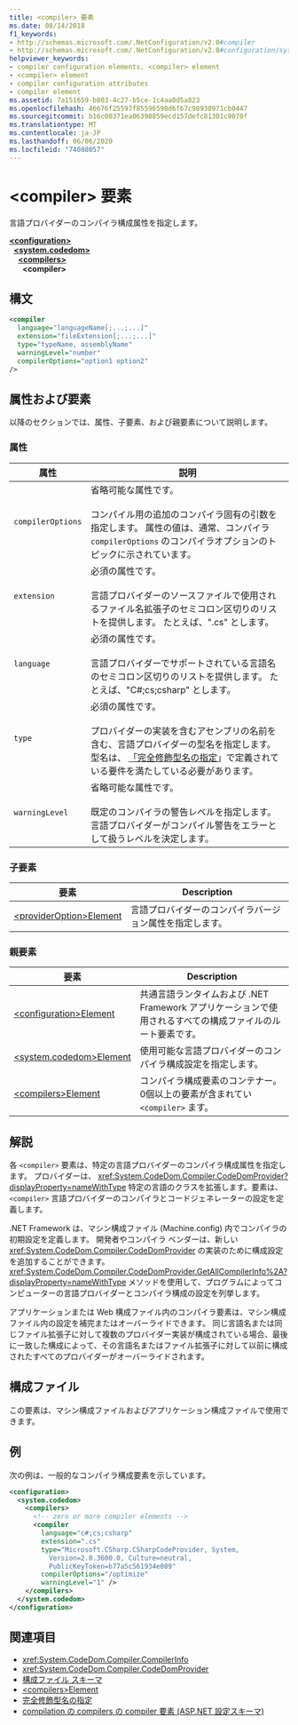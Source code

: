 ```yaml
---
title: <compiler> 要素
ms.date: 08/14/2018
f1_keywords:
- http://schemas.microsoft.com/.NetConfiguration/v2.0#compiler
- http://schemas.microsoft.com/.NetConfiguration/v2.0#configuration/system.codedom/compilers/compiler
helpviewer_keywords:
- compiler configuration elements, <compiler> element
- <compiler> element
- compiler configuration attributes
- compiler element
ms.assetid: 7a151659-b803-4c27-b5ce-1c4aa0d5a823
ms.openlocfilehash: 46676f25597f85596598d6f67c98930971cb0447
ms.sourcegitcommit: b16c00371ea06398859ecd157defc81301c9070f
ms.translationtype: MT
ms.contentlocale: ja-JP
ms.lasthandoff: 06/06/2020
ms.locfileid: "74088057"
---
```

# <a name="compiler-element"></a>\<compiler> 要素

言語プロバイダーのコンパイラ構成属性を指定します。

[**\<configuration>**](../configuration-element.md)\
&nbsp;&nbsp;[**\<system.codedom>**](system-codedom-element.md)\
&nbsp;&nbsp;&nbsp;&nbsp;[**\<compilers>**](compilers-element.md)\
&nbsp;&nbsp;&nbsp;&nbsp;&nbsp;&nbsp;**\<compiler>**

## <a name="syntax"></a>構文

```xml
<compiler
  language="languageName[;...;...]"
  extension="fileExtension[;...;...]"
  type="typeName, assemblyName"
  warningLevel="number"
  compilerOptions="option1 option2"
/>
```

## <a name="attributes-and-elements"></a>属性および要素

以降のセクションでは、属性、子要素、および親要素について説明します。

### <a name="attributes"></a>属性

|属性|説明|
|---------------|-----------------|
|`compilerOptions`|省略可能な属性です。<br /><br /> コンパイル用の追加のコンパイラ固有の引数を指定します。 属性の値は、通常、コンパイラ `compilerOptions` のコンパイラオプションのトピックに示されています。|
|`extension`|必須の属性です。<br /><br /> 言語プロバイダーのソースファイルで使用されるファイル名拡張子のセミコロン区切りのリストを提供します。 たとえば、".cs" とします。|
|`language`|必須の属性です。<br /><br /> 言語プロバイダーでサポートされている言語名のセミコロン区切りのリストを提供します。 たとえば、"C#;cs;csharp" とします。|
|`type`|必須の属性です。<br /><br /> プロバイダーの実装を含むアセンブリの名前を含む、言語プロバイダーの型名を指定します。 型名は、 [「完全修飾型名の指定](../../../reflection-and-codedom/specifying-fully-qualified-type-names.md)」で定義されている要件を満たしている必要があります。|
|`warningLevel`|省略可能な属性です。<br /><br /> 既定のコンパイラの警告レベルを指定します。言語プロバイダーがコンパイル警告をエラーとして扱うレベルを決定します。|

### <a name="child-elements"></a>子要素

|要素|Description|
|-------------|-----------------|
|[\<providerOption>Element](provideroption-element.md)|言語プロバイダーのコンパイラバージョン属性を指定します。|

### <a name="parent-elements"></a>親要素

|要素|Description|
|-------------|-----------------|
|[\<configuration>Element](../configuration-element.md)|共通言語ランタイムおよび .NET Framework アプリケーションで使用されるすべての構成ファイルのルート要素です。|
|[\<system.codedom>Element](system-codedom-element.md)|使用可能な言語プロバイダーのコンパイラ構成設定を指定します。|
|[\<compilers>Element](compilers-element.md)|コンパイラ構成要素のコンテナー。0個以上の要素が含まれてい `<compiler>` ます。|

## <a name="remarks"></a>解説

各 `<compiler>` 要素は、特定の言語プロバイダーのコンパイラ構成属性を指定します。 プロバイダーは、 <xref:System.CodeDom.Compiler.CodeDomProvider?displayProperty=nameWithType> 特定の言語のクラスを拡張します。要素は、 `<compiler>` 言語プロバイダーのコンパイラとコードジェネレーターの設定を定義します。

.NET Framework は、マシン構成ファイル (Machine.config) 内でコンパイラの初期設定を定義します。 開発者やコンパイラ ベンダーは、新しい <xref:System.CodeDom.Compiler.CodeDomProvider> の実装のために構成設定を追加することができます。 <xref:System.CodeDom.Compiler.CodeDomProvider.GetAllCompilerInfo%2A?displayProperty=nameWithType> メソッドを使用して、プログラムによってコンピューターの言語プロバイダーとコンパイラ構成の設定を列挙します。

アプリケーションまたは Web 構成ファイル内のコンパイラ要素は、マシン構成ファイル内の設定を補完またはオーバーライドできます。 同じ言語名または同じファイル拡張子に対して複数のプロバイダー実装が構成されている場合、最後に一致した構成によって、その言語名またはファイル拡張子に対して以前に構成されたすべてのプロバイダーがオーバーライドされます。

## <a name="configuration-file"></a>構成ファイル

この要素は、マシン構成ファイルおよびアプリケーション構成ファイルで使用できます。

## <a name="example"></a>例

次の例は、一般的なコンパイラ構成要素を示しています。

```xml
<configuration>
  <system.codedom>
    <compilers>
      <!-- zero or more compiler elements -->
      <compiler
        language="c#;cs;csharp"
        extension=".cs"
        type="Microsoft.CSharp.CSharpCodeProvider, System,
          Version=2.0.3600.0, Culture=neutral,
          PublicKeyToken=b77a5c561934e089"
        compilerOptions="/optimize"
        warningLevel="1" />
    </compilers>
  </system.codedom>
</configuration>
```

## <a name="see-also"></a>関連項目

- <xref:System.CodeDom.Compiler.CompilerInfo>
- <xref:System.CodeDom.Compiler.CodeDomProvider>
- [構成ファイル スキーマ](../index.md)
- [\<compilers>Element](compilers-element.md)
- [完全修飾型名の指定](../../../reflection-and-codedom/specifying-fully-qualified-type-names.md)
- [compilation の compilers の compiler 要素 (ASP.NET 設定スキーマ)](https://docs.microsoft.com/previous-versions/dotnet/netframework-4.0/a15ebt6c(v=vs.100))
